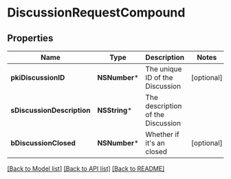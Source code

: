 # DiscussionRequestCompound

## Properties
Name | Type | Description | Notes
------------ | ------------- | ------------- | -------------
**pkiDiscussionID** | **NSNumber*** | The unique ID of the Discussion | [optional] 
**sDiscussionDescription** | **NSString*** | The description of the Discussion | 
**bDiscussionClosed** | **NSNumber*** | Whether if it&#39;s an closed | [optional] 

[[Back to Model list]](../README.md#documentation-for-models) [[Back to API list]](../README.md#documentation-for-api-endpoints) [[Back to README]](../README.md)


